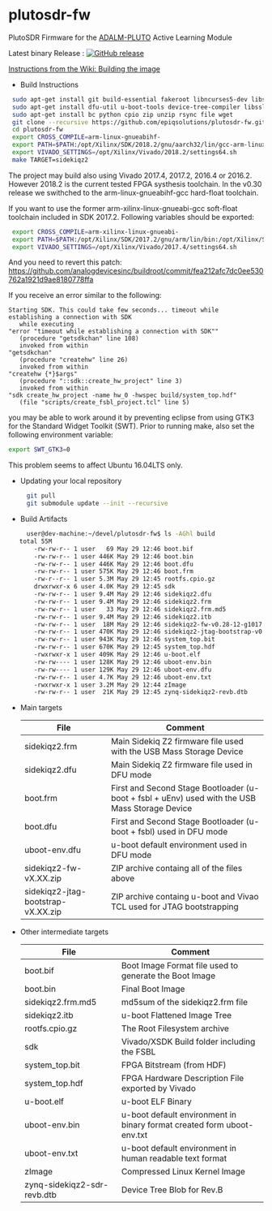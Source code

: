 # plutosdr-fw
PlutoSDR Firmware for the [ADALM-PLUTO](https://wiki.analog.com/university/tools/pluto "PlutoSDR Wiki Page") Active Learning Module

Latest binary Release : [![GitHub release](https://img.shields.io/github/release/analogdevicesinc/plutosdr-fw.svg)](https://github.com/analogdevicesinc/plutosdr-fw/releases/latest)

[Instructions from the Wiki: Building the image](https://wiki.analog.com/university/tools/pluto/building_the_image)

* Build Instructions
```bash
 sudo apt-get install git build-essential fakeroot libncurses5-dev libssl-dev ccache
 sudo apt-get install dfu-util u-boot-tools device-tree-compiler libssl1.0-dev mtools
 sudo apt-get install bc python cpio zip unzip rsync file wget
 git clone --recursive https://github.com/epiqsolutions/plutosdr-fw.git
 cd plutosdr-fw
 export CROSS_COMPILE=arm-linux-gnueabihf-
 export PATH=$PATH:/opt/Xilinx/SDK/2018.2/gnu/aarch32/lin/gcc-arm-linux-gnueabi/bin
 export VIVADO_SETTINGS=/opt/Xilinx/Vivado/2018.2/settings64.sh
 make TARGET=sidekiqz2
```

The project may build also using Vivado 2017.4, 2017.2, 2016.4 or 2016.2.
However 2018.2 is the current tested FPGA systhesis toolchain.
In the v0.30 release we swithched to the arm-linux-gnueabihf-gcc hard-float toolchain.

If you want to use the former arm-xilinx-linux-gnueabi-gcc soft-float toolchain included in SDK 2017.2.
Following variables should be exported:


 ```bash
  export CROSS_COMPILE=arm-xilinx-linux-gnueabi-
  export PATH=$PATH:/opt/Xilinx/SDK/2017.2/gnu/arm/lin/bin:/opt/Xilinx/SDK/2017.2/bin
  export VIVADO_SETTINGS=/opt/Xilinx/Vivado/2017.4/settings64.sh
 ```

And you need to revert this patch:
https://github.com/analogdevicesinc/buildroot/commit/fea212afc7dc0ee530762a1921d9ae8180778ffa


 If you receive an error similar to the following:
 ```
 Starting SDK. This could take few seconds... timeout while establishing a connection with SDK
    while executing
"error "timeout while establishing a connection with SDK""
    (procedure "getsdkchan" line 108)
    invoked from within
"getsdkchan"
    (procedure "createhw" line 26)
    invoked from within
"createhw {*}$args"
    (procedure "::sdk::create_hw_project" line 3)
    invoked from within
"sdk create_hw_project -name hw_0 -hwspec build/system_top.hdf"
    (file "scripts/create_fsbl_project.tcl" line 5)
```
you may be able to work around it by preventing eclipse from using GTK3 for the Standard Widget Toolkit (SWT). Prior to running make, also set the following environment variable: 
```bash
export SWT_GTK3=0
```
This problem seems to affect Ubuntu 16.04LTS only.

 * Updating your local repository 
 ```bash 
      git pull
      git submodule update --init --recursive
 ```
   
* Build Artifacts
 ```bash
      user@dev-machine:~/devel/plutosdr-fw$ ls -AGhl build
	total 55M
        -rw-rw-r-- 1 user   69 May 29 12:46 boot.bif
        -rw-rw-r-- 1 user 446K May 29 12:46 boot.bin
        -rw-rw-r-- 1 user 446K May 29 12:46 boot.dfu
        -rw-rw-r-- 1 user 575K May 29 12:46 boot.frm
        -rw-r--r-- 1 user 5.3M May 29 12:45 rootfs.cpio.gz
        drwxrwxr-x 6 user 4.0K May 29 12:45 sdk
        -rw-rw-r-- 1 user 9.4M May 29 12:46 sidekiqz2.dfu
        -rw-rw-r-- 1 user 9.4M May 29 12:46 sidekiqz2.frm
        -rw-rw-r-- 1 user   33 May 29 12:46 sidekiqz2.frm.md5
        -rw-rw-r-- 1 user 9.4M May 29 12:46 sidekiqz2.itb
        -rw-rw-r-- 1 user  18M May 29 12:46 sidekiqz2-fw-v0.28-12-g1017.zip
        -rw-rw-r-- 1 user 470K May 29 12:46 sidekiqz2-jtag-bootstrap-v0.28-12-g1017.zip
        -rw-rw-r-- 1 user 943K May 29 12:46 system_top.bit
        -rw-rw-r-- 1 user 670K May 29 12:45 system_top.hdf
        -rwxrwxr-x 1 user 409K May 29 12:46 u-boot.elf
        -rw-rw---- 1 user 128K May 29 12:46 uboot-env.bin
        -rw-rw---- 1 user 129K May 29 12:46 uboot-env.dfu
        -rw-rw-r-- 1 user 4.7K May 29 12:46 uboot-env.txt
        -rwxrwxr-x 1 user 3.2M May 29 12:44 zImage
        -rw-rw-r-- 1 user  21K May 29 12:45 zynq-sidekiqz2-revb.dtb
 ```
 
 * Main targets
 
     | File  | Comment |
     | ------------- | ------------- | 
     | sidekiqz2.frm | Main Sidekiq Z2 firmware file used with the USB Mass Storage Device |
     | sidekiqz2.dfu | Main Sidekiq Z2 firmware file used in DFU mode |
     | boot.frm  | First and Second Stage Bootloader (u-boot + fsbl + uEnv) used with the USB Mass Storage Device |
     | boot.dfu  | First and Second Stage Bootloader (u-boot + fsbl) used in DFU mode |
     | uboot-env.dfu  | u-boot default environment used in DFU mode |
     | sidekiqz2-fw-vX.XX.zip  | ZIP archive containg all of the files above |
     | sidekiqz2-jtag-bootstrap-vX.XX.zip  | ZIP archive containg u-boot and Vivao TCL used for JTAG bootstrapping |
 
  * Other intermediate targets

     | File  | Comment |
     | ------------- | ------------- |
     | boot.bif | Boot Image Format file used to generate the Boot Image |
     | boot.bin | Final Boot Image |
     | sidekiqz2.frm.md5 | md5sum of the sidekiqz2.frm file |
     | sidekiqz2.itb | u-boot Flattened Image Tree |
     | rootfs.cpio.gz | The Root Filesystem archive |
     | sdk | Vivado/XSDK Build folder including  the FSBL |
     | system_top.bit | FPGA Bitstream (from HDF) |
     | system_top.hdf | FPGA Hardware Description  File exported by Vivado |
     | u-boot.elf | u-boot ELF Binary |
     | uboot-env.bin | u-boot default environment in binary format created form uboot-env.txt |
     | uboot-env.txt | u-boot default environment in human readable text format |
     | zImage | Compressed Linux Kernel Image |
     | zynq-sidekiqz2-sdr-revb.dtb | Device Tree Blob for Rev.B |

